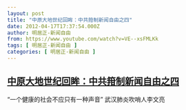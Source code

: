 ```yaml
---
layout: post
title: "中原大地世纪回眸：中共箝制新闻自由之四"
date: 2012-04-17T17:37:54.000Z
author: 明居正-新闻自由
from: https://www.youtube.com/watch?v=VE--xsFMLKk
tags: [ 明居正-新闻自由 ]
categories: [ 明居正-新闻自由 ]
---
```

<!--1334684274000-->
[中原大地世纪回眸：中共箝制新闻自由之四](https://www.youtube.com/watch?v=VE--xsFMLKk)
------

<div>
“一个健康的社会不应只有一种声音” 武汉肺炎吹哨人李文亮
</div>
